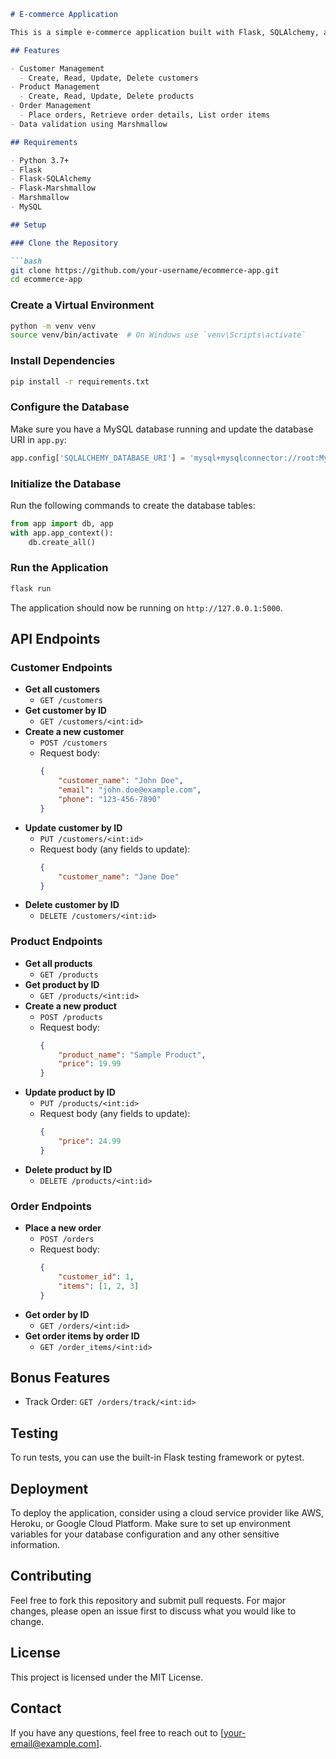

```markdown
# E-commerce Application

This is a simple e-commerce application built with Flask, SQLAlchemy, and Marshmallow. The application supports CRUD operations for customers, products, and orders.

## Features

- Customer Management
  - Create, Read, Update, Delete customers
- Product Management
  - Create, Read, Update, Delete products
- Order Management
  - Place orders, Retrieve order details, List order items
- Data validation using Marshmallow

## Requirements

- Python 3.7+
- Flask
- Flask-SQLAlchemy
- Flask-Marshmallow
- Marshmallow
- MySQL

## Setup

### Clone the Repository

```bash
git clone https://github.com/your-username/ecommerce-app.git
cd ecommerce-app
```

### Create a Virtual Environment

```bash
python -m venv venv
source venv/bin/activate  # On Windows use `venv\Scripts\activate`
```

### Install Dependencies

```bash
pip install -r requirements.txt
```

### Configure the Database

Make sure you have a MySQL database running and update the database URI in `app.py`:

```python
app.config['SQLALCHEMY_DATABASE_URI'] = 'mysql+mysqlconnector://root:Mysql123!@127.0.0.1:3306/ecom_db'
```

### Initialize the Database

Run the following commands to create the database tables:

```python
from app import db, app
with app.app_context():
    db.create_all()
```

### Run the Application

```bash
flask run
```

The application should now be running on `http://127.0.0.1:5000`.

## API Endpoints

### Customer Endpoints

- **Get all customers**
  - `GET /customers`
- **Get customer by ID**
  - `GET /customers/<int:id>`
- **Create a new customer**
  - `POST /customers`
  - Request body:
    ```json
    {
        "customer_name": "John Doe",
        "email": "john.doe@example.com",
        "phone": "123-456-7890"
    }
    ```
- **Update customer by ID**
  - `PUT /customers/<int:id>`
  - Request body (any fields to update):
    ```json
    {
        "customer_name": "Jane Doe"
    }
    ```
- **Delete customer by ID**
  - `DELETE /customers/<int:id>`

### Product Endpoints

- **Get all products**
  - `GET /products`
- **Get product by ID**
  - `GET /products/<int:id>`
- **Create a new product**
  - `POST /products`
  - Request body:
    ```json
    {
        "product_name": "Sample Product",
        "price": 19.99
    }
    ```
- **Update product by ID**
  - `PUT /products/<int:id>`
  - Request body (any fields to update):
    ```json
    {
        "price": 24.99
    }
    ```
- **Delete product by ID**
  - `DELETE /products/<int:id>`

### Order Endpoints

- **Place a new order**
  - `POST /orders`
  - Request body:
    ```json
    {
        "customer_id": 1,
        "items": [1, 2, 3]
    }
    ```
- **Get order by ID**
  - `GET /orders/<int:id>`
- **Get order items by order ID**
  - `GET /order_items/<int:id>`

## Bonus Features

- Track Order: `GET /orders/track/<int:id>`


## Testing

To run tests, you can use the built-in Flask testing framework or pytest.

## Deployment

To deploy the application, consider using a cloud service provider like AWS, Heroku, or Google Cloud Platform. Make sure to set up environment variables for your database configuration and any other sensitive information.

## Contributing

Feel free to fork this repository and submit pull requests. For major changes, please open an issue first to discuss what you would like to change.

## License

This project is licensed under the MIT License.

## Contact

If you have any questions, feel free to reach out to [your-email@example.com].

